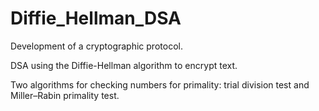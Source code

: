 # Diffie_Hellman_DSA

Development of a cryptographic protocol.

DSA using the Diffie-Hellman algorithm to encrypt text.

Two algorithms for checking numbers for primality: trial division test and Miller–Rabin primality test.
